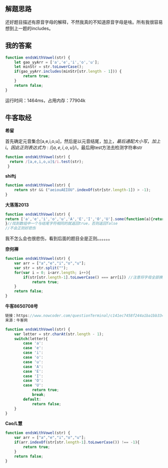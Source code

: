 ## 解题思路

还好题目描述有原音字母的解释，不然我真的不知道原音字母是啥。所有我很容易想到上一题的includes。

## 我的答案

```js
function endsWithVowel(str) {
    let gao_yyArr = ['a','e','i','o','u'];
    let minStr = str.toLowerCase();
    if(gao_yyArr.includes(minStr[str.length - 1])) {
        return true;
    }
    return false;
}
```
运行时间：1464ms，占用内存：77904k



## 牛客取经

**希留**

首先确定元音集合[a,e,i,o,u]，然后是以元音结尾，加上$，最后通配大小写，加上i。因此正则表达式为:/[a,e,i,o,u]$/i，最后用test方法去检测字符串str

```js
function endsWithVowel(str) {
  return /[a,e,i,o,u]$/i.test(str);
 }
```

**shiftj**

```js
function endsWithVowel(str) {
    return str && ("aeiouAEIOU".indexOf(str[str.length-1]) > -1);
}
```

**大落落2013**

```js
function endsWithVowel(str) {
return ['a','e','i','o','u','A','E','I','O','U'].some(function(a){return a==(str.charAt(str.length-1))})
}//找到数组中一个与结尾字符相同的就返回true，否则返回false
//不会正则好悲伤
```

我不怎么会也很悲伤，看到后面的题目全是正则。。。。。。

**奈何禅**

```js
function endsWithVowel(str) {
    var arr = ["a","e","i","o","u"];
    var str = str.split("");
    for(var i = 0; i<arr.length; i++){
        if(str[str.length-1].toLowerCase() === arr[i]) //注意将字母全部换成小写
            return true;
    }
    return false;
}
```

**牛客8650708号**
```js
链接：https://www.nowcoder.com/questionTerminal/c141ec7458f244a1ba1bb334c71e0f27?f=discussion
来源：牛客网

function endsWithVowel(str) {
    var letter = str.charAt(str.length - 1);
    switch(letter){
        case 'a':
        case 'e':
        case 'i':
        case 'o':
        case 'u':
        case 'A':
        case 'E':
        case 'I':
        case 'O':
        case 'U':
            return true;
            break;
        default:
            return false;
    }
}
```

**Cao/L慧**

```js
function endsWithVowel(str) {
    var arr = ["a","e","i","o","u"];
    if(arr.indexOf(str[str.length-1].toLowerCase()) !== -1){
        return true;
    }
    return false;
}
```


